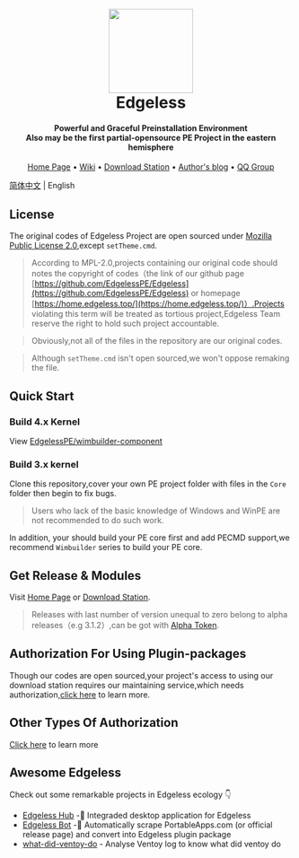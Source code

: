 <h1 align="center">
  <br>
  <a href="https://home.edgeless.top" alt="logo" ><img src="https://home.edgeless.top/favicon.ico" width="150"/></a>
  <br>
  Edgeless
  <br>
</h1>

<h4 align="center">Powerful and Graceful Preinstallation Environment<br>Also may be the first partial-opensource PE Project in the eastern hemisphere</h4>

<p align="center">
  <a href="https://home.edgeless.top">Home Page</a> •
  <a href="https://wiki.edgeless.top">Wiki</a> •
  <a href="https://down.edgeless.top">Download Station</a> •
  <a href="https://www.edgeless.top">Author's blog</a> •
  <a href="https://home.edgeless.top/jump/qqg.html">QQ Group</a>
</p>

[简体中文](https://github.com/EdgelessPE/Edgeless) | English

## License
The original codes of Edgeless Project are open sourced under [Mozilla Public License 2.0](https://www.mozilla.org/en-US/MPL/),except `setTheme.cmd`.

>According to MPL-2.0,projects containing our original code should notes the copyright of codes（the link of our github page [https://github.com/EdgelessPE/Edgeless](https://github.com/EdgelessPE/Edgeless) or homepage [https://home.edgeless.top/](https://home.edgeless.top/)）.Projects violating this term will be treated as tortious project,Edgeless Team reserve the right to hold such project accountable.

> Obviously,not all of the files in the repository are our original codes.

> Although `setTheme.cmd` isn't open sourced,we won't oppose remaking the file.


## Quick Start
### Build 4.x Kernel
View [EdgelessPE/wimbuilder-component](https://github.com/EdgelessPE/wimbuilder-component)
### Build 3.x kernel
Clone this repository,cover your own PE project folder with files in the `Core` folder then begin to fix bugs.
> Users who lack of the basic knowledge of Windows and WinPE are not recommended to do such work.

In addition, your should build your PE core first and add PECMD support,we recommend `Wimbuilder` series to build your PE core.

## Get Release & Modules
Visit [Home Page](https://home.edgeless.top) or [Download Station](https://down.edgeless.top).
>Releases with last number of version unequal to zero belong to alpha releases（e.g 3.1.2）,can be got with [Alpha Token](https://home.edgeless.top/jump/qqg.html).

## Authorization For Using Plugin-packages
Though our codes are open sourced,your project's access to using our download station requires our maintaining service,which needs authorization,[click here](https://wiki.edgeless.top/v2/cooperation/permit.html) to learn more.

## Other Types Of Authorization
[Click here](https://wiki.edgeless.top/v2/cooperation/permit.html) to learn more

## Awesome Edgeless
Check out some remarkable projects in Edgeless ecology 👇

* [Edgeless Hub](https://github.com/EdgelessPE/edgeless-hub) -🚀 Integraded desktop application for Edgeless
* [Edgeless Bot](https://github.com/EdgelessPE/edgeless-bot) -🤖 Automatically scrape PortableApps.com (or official release page) and convert into Edgeless plugin package
* [what-did-ventoy-do](https://github.com/EdgelessPE/what-did-ventoy-do) - Analyse Ventoy log to know what did ventoy do
